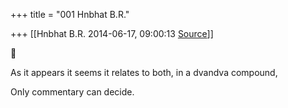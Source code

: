 +++
title = "001 Hnbhat B.R."

+++
[[Hnbhat B.R.	2014-06-17, 09:00:13 [Source](https://groups.google.com/g/samskrita/c/qph5tfxryzI)]]





As it appears it seems it relates to both, in a dvandva compound,

  

Only commentary can decide.


